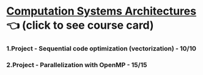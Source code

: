 # [Computation Systems Architectures](https://www.fit.vut.cz/study/course/13577/.en) :point_left: (click to see course card)

### 1.Project - Sequential code optimization (vectorization) - 10/10
### 2.Project - Parallelization with OpenMP - 15/15
